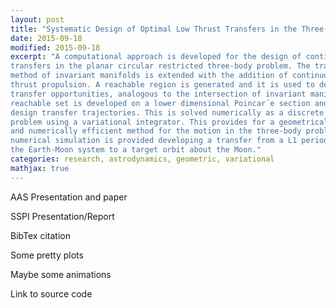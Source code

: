 ```yaml
---
layout: post
title: "Systematic Design of Optimal Low Thrust Transfers in the Three-Body Problem"
date: 2015-09-18
modified: 2015-09-18
excerpt: "A computational approach is developed for the design of continuous low thrust
transfers in the planar circular restricted three-body problem. The transfer design
method of invariant manifolds is extended with the addition of continuous low
thrust propulsion. A reachable region is generated and it is used to determine
transfer opportunities, analogous to the intersection of invariant manifolds. The
reachable set is developed on a lower dimensional Poincar´e section and used to
design transfer trajectories. This is solved numerically as a discrete optimal control
problem using a variational integrator. This provides for a geometrically exact
and numerically efficient method for the motion in the three-body problem. A
numerical simulation is provided developing a transfer from a L1 periodic orbit in
the Earth-Moon system to a target orbit about the Moon."
categories: research, astrodynamics, geometric, variational
mathjax: true
---
```


AAS Presentation and paper

SSPI Presentation/Report

BibTex citation

Some pretty plots

Maybe some animations

Link to source code

